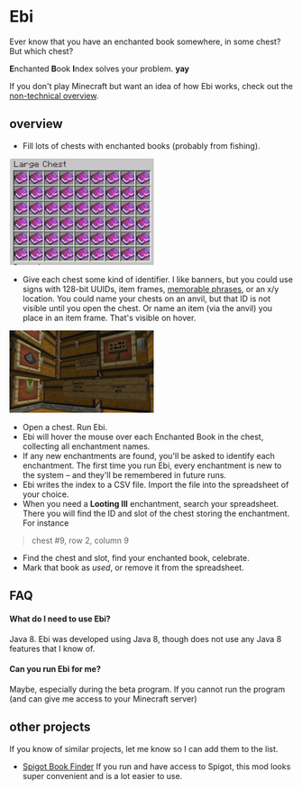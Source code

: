 # Ebi

Ever know that you have an enchanted book somewhere,
in some chest? But which chest?

**E**nchanted **B**ook **I**ndex solves your problem.
**yay**

If you don't play Minecraft but want an idea of how Ebi works,
check out the
[non-technical overview](https://github.com/slothbear/ebi/wiki/non-technical-overview).

## overview

* Fill lots of chests with enchanted books (probably from fishing).

<img src="images/large_chest.png"
  alt="large chest filled with enchanted books" width="256">
* Give each chest some kind of identifier. I like banners,
but you could use signs with 128-bit UUIDs, item frames,
[memorable phrases](https://www.youtube.com/watch?v=NFIGX6EfSSc),
or
an x/y location. You could name your chests on an anvil,
but that ID is not visible until you open the chest. Or name an item
(via the anvil) you place in an item frame. That's visible on hover.

<img src="images/chest_ids.png"
  alt="chests with IDs on signs and item frames" width="256">
* Open a chest. Run Ebi.
* Ebi will hover the mouse over each Enchanted Book in the chest,
collecting all enchantment names.
* If any new enchantments are found, you'll be asked to identify
each enchantment. The first time you run Ebi, every enchantment
is new to the system – and they'll be remembered in future runs.
* Ebi writes the index to a CSV file. Import the file
into the spreadsheet of your choice.
* When you need a **Looting III** enchantment, search your spreadsheet.
There you will find the ID and slot of the chest storing the
enchantment. For instance
> chest #9, row 2, column 9
* Find the chest and slot, find your enchanted book, celebrate.
* Mark that book as *used*, or remove it from the spreadsheet.

## FAQ

#### What do I need to use Ebi?
Java 8. Ebi was developed using Java 8, though does not use any
Java 8 features that I know of.

#### Can you run Ebi for me?
Maybe, especially during the beta program. If you cannot run
the program (and can give me access to your Minecraft server)

## other projects
If you know of similar projects, let me know so I can add them to the list.

* [Spigot Book Finder](https://github.com/coreequip/spigot-bookfinder)
If you run and have access to Spigot, this mod looks super convenient
and is a lot easier to use.
